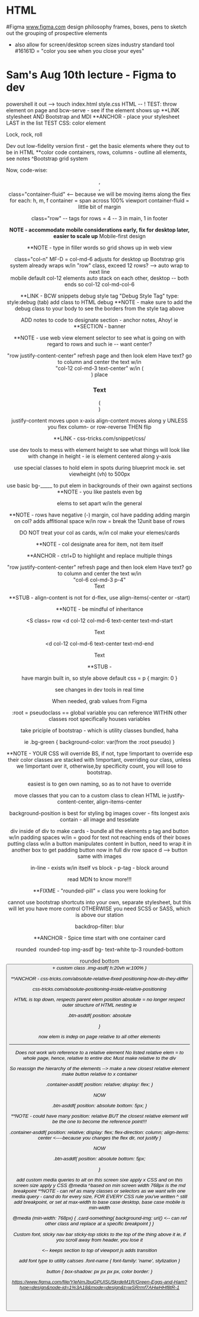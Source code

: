 # HTML



#Figma
www.figma.com
design philosophy
frames, boxes, pens to sketch out the grouping of prospective elements
* also allow for screen/desktop screen sizes
industry standard tool
#16161D = "color you see when you close your eyes"

# Sam's Aug 10th lecture - Figma to dev

powershell it out --> touch index.html style.css
HTML -- !
TEST: throw element on page and bcw-serve - see if the element shows up
**LINK stylesheet <link rel="stylesheet" href="style.css">
AND Bootstrap and MDI
**ANCHOR - place your stylesheet LAST in the list
TEST CSS: color element

Lock, rock, roll

Dev out low-fidelity version first - get the basic elements where they out to be in HTML
**color code containers, rows, columns - outline all elements, see notes
^Bootstrap grid system

Now, code-wise: <header>, <main>, <footer>
class="container-fluid" <-- because we will be moving items along the flex
 for each: h, m, f
container = span across 100% viewport
container-fluid = little bit of margin

<section> class="row" -- tags for rows = 4 -- 3 in main, 1 in footer

**NOTE - accommodate mobile considerations early, fix for desktop later, easier to scale up** Mobile-first design

**NOTE - type in filler words so grid shows up in web view

<div> class="col-n" MF-D = col-md-6 adjusts for desktop up
Bootstrap gris system already wraps w/in "row" class, exceed 12 rows? --> auto wrap to next line

<footer> mobile default col-12 elements auto stack on each other, desktop -- both ends
so col-12 col-md-col-6

**LINK - BCW snippets debug style tag
"Debug Style Tag"
type: style:debug (tab) add class to HTML debug
**NOTE -  make sure to add the debug class to your body to see the borders from the style tag above

ADD notes to code to designate section - anchor notes, Ahoy!
ie
**SECTION - banner

**NOTE - use web view element selector to see what is going on with regard to rows and such
ie -- want center?
<section> "row justify-content-center"
 refresh page and then look elem
 Have text? go to column and center the text w/in
 <div> "col-12 col-md-3 text-center"
w/in (<div>) place <h1> Text </h1> (<div>)

justify-content moves upon x-axis
align-content moves along y
UNLESS
you flex column- or row-reverse
THEN flip

**LINK - css-tricks.com/snippet/css/

use dev tools to mess with element height to see what things will look like with change in height - ie is element centered along y-axis


use special classes to hold elem in spots during blueprint mock
ie. set viewheight (vh) to 500px

use basic bg-_____ to put elem in backgrounds of their own against sections
**NOTE - you like pastels
 even bg <div> elems to set apart w/in the general <section>

 **NOTE - rows have negative (-) margin, col have padding
 adding margin on col? adds affitional space w/in row = break the 12unit base of rows

 DO NOT treat your col as cards, w/in col make your elemes/cards

 **NOTE - col designate area for item, not item itself

 **ANCHOR - ctrl+D to highlight and replace multiple things

 <section> "row justify-content-center"
 refresh page and then look elem
 Have text? go to column and center the text w/in
 <div> "col-6 col-md-3 p-4" <div class=bg__> Text</div> </div>

 **STUB - align-content is not for d-flex, use align-items(-center or -start)

**NOTE - be mindful of inheritance

<footer class = container-fluid

<S class= row
<d col-12 col-md-6 text-center text-md-start
<p> Text

<d col-12 col-md-6 text-center text-md-end
<p> Text

**STUB - <p> have margin built in, so style above default
css =
p {
    margin: 0
}

see changes in dev tools in real time

When needed, grab values from Figma

:root = pseudoclass == global variable you can reference WITHIN other classes
root specifically houses variables

<!-- utility classes -->

take priciple of bootstrap - which is utility classes bundled, haha

ie
.bg-green {
    background-color: var(from the :root pseudo)
}

**NOTE - YOUR CSS will override BS, if not, type !important to override
esp their color classes are stacked with !important, overriding our class, unless we !important over it, otherwise,by specificity count, you will lose to bootstrap.

easiest is to gen own naming, so as to not have to override

move classes that you can to a custom class to clean HTML
ie justify-content-center, align-items-center


background-position is best for styling bg images
cover - fits longest axis
contain - all image and tesselate

div inside of div to make cards - bundle all the elements
p tag and button w/in
padding spaces w/in = good for text not reaching ends of their boxes
putting class w/in a button manipulates content in button, need to wrap it in another box to get padding 
button now in full div row space
d --> button
same with images

in-line - exists w/in itself
vs
block - p-tag - block around

read MDN to know more!!!

**FIXME - "rounded-pill" = class you were looking for

cannot use bootstrap shortcuts into your own, separate stylesheet, but this will let you have more control
OTHERWISE you need SCSS or SASS, which is above our station

backdrop-filter: blur

**ANCHOR - Spice time
start with one container card

<d class> rounded
<img src=""> rounded-top img-asdf
<d class> bg- text-white tp-3 rounded-bottom
<p ham> rounded bottom
<button class= "bg- rounded-pill w-50 p-2  fs-##"> + <i class>
custom class
.img-asdf{
    h:20vh
    w:100%
}

**ANCHOR - css-tricks.com/absolute-relative-fixed-positioning-how-do-they-differ

css-tricks.com/absolute-positioning-inside-relative-positioning

HTML is top down, respects parent elem
position absolute = no longer respect outer structure of HTML nesting
 ie

 .btn-asddf{
 position: absolute

 }

 now elem is indep on page relative to all other elements
 *******
 Does not work w/o reference to a relative element
 No listed relative elem = to whole page, hence, relative to entire doc
 Must make relative to the div

 So reassign the hierarchy of the elements --> make a new closest relative element
 make button relative to x container

  .container-asddf{
 position: relative;
 display: flex;
  }

 NOW

  .btn-asddf{
 position: absolute
 bottom: 5px;
 }


 **NOTE - could have many position: relative BUT the closest relative element will be the one to become the reference point!!!

  .container-asddf{
 position: relative;
 display: flex;
 flex-direction: column;
 align-items: center  <----because you changes the flex dir, not justify
 }

 NOW

  .btn-asddf{
 position: absolute
 bottom: 5px;
 
 }

 add custom media queries to alt
 on this screen sixe apply x CSS and on this screen size apply y CSS
 @media
^based on min screen width
        768px is the md breakpoint
**NOTE - can ref as many classes or selectors as we want w/in one media query - cand do for every size, FOR EVERY CSS rule you've written
^ still add breakpoint, or set at max-width to base case desktop, base case mobile is min-width

@media (min-width: 768px) {
.card-something{
    background-img: url() <-- can ref other class and replace at a specific breakpoint
}
}

Custom font, sticky nav bar
sticky-top sticks to the top of the thing above it ie, if you scroll away from header, you lose it

<header class="sticky-top" ><-- keeps section to top of viewport js adds transition

add font type to utility calsses
.font-name {
    font-family: 'name', stylization
}

button {
    box-shadow: px px px px, color
    border:
}

https://www.figma.com/file/YleNmJbuGPUlSU5krdeM1R/Green-Eggs-and-Ham?type=design&node-id=1%3A18&mode=design&t=wSRrmf7AHwHHf8tR-1

